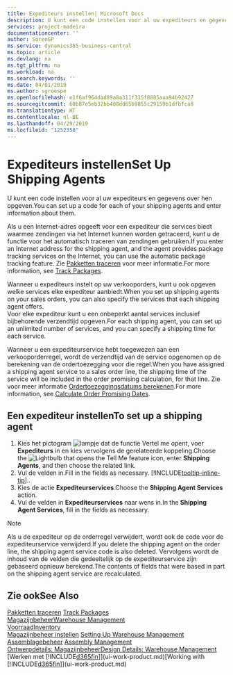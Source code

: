 ```yaml
---
title: Expediteurs instellen| Microsoft Docs
description: U kunt een code instellen voor al uw expediteurs en gegevens over hen opgeven.
services: project-madeira
documentationcenter: ''
author: SorenGP
ms.service: dynamics365-business-central
ms.topic: article
ms.devlang: na
ms.tgt_pltfrm: na
ms.workload: na
ms.search.keywords: ''
ms.date: 04/01/2019
ms.author: sgroespe
ms.openlocfilehash: e1f6af964dad89a8a311f315f8885aaa94b92427
ms.sourcegitcommit: 60b87e5eb32bb408dd65b9855c29159b1dfbfca8
ms.translationtype: HT
ms.contentlocale: nl-BE
ms.lasthandoff: 04/29/2019
ms.locfileid: "1252358"
---
```

# <a name="set-up-shipping-agents"></a><span data-ttu-id="32825-103">Expediteurs instellen</span><span class="sxs-lookup"><span data-stu-id="32825-103">Set Up Shipping Agents</span></span>
<span data-ttu-id="32825-104">U kunt een code instellen voor al uw expediteurs en gegevens over hen opgeven.</span><span class="sxs-lookup"><span data-stu-id="32825-104">You can set up a code for each of your shipping agents and enter information about them.</span></span>  

<span data-ttu-id="32825-105">Als u een Internet-adres opgeeft voor een expediteur die services biedt waarmee zendingen via het Internet kunnen worden getraceerd, kunt u de functie voor het automatisch traceren van zendingen gebruiken.</span><span class="sxs-lookup"><span data-stu-id="32825-105">If you enter an Internet address for the shipping agent, and the agent provides package tracking services on the Internet, you can use the automatic package tracking feature.</span></span> <span data-ttu-id="32825-106">Zie [Pakketten traceren](sales-how-track-packages.md) voor meer informatie.</span><span class="sxs-lookup"><span data-stu-id="32825-106">For more information, see [Track Packages](sales-how-track-packages.md).</span></span>

<span data-ttu-id="32825-107">Wanneer u expediteurs instelt op uw verkooporders, kunt u ook opgeven welke services elke expediteur aanbiedt.</span><span class="sxs-lookup"><span data-stu-id="32825-107">When you set up shipping agents on your sales orders, you can also specify the services that each shipping agent offers.</span></span>  
<span data-ttu-id="32825-108">Voor elke expediteur kunt u een onbeperkt aantal services inclusief bijbehorende verzendtijd opgeven.</span><span class="sxs-lookup"><span data-stu-id="32825-108">For each shipping agent, you can set up an unlimited number of services, and you can specify a shipping time for each service.</span></span>  

<span data-ttu-id="32825-109">Wanneer u een expediteurservice hebt toegewezen aan een verkooporderregel, wordt de verzendtijd van de service opgenomen op de berekening van de ordertoezegging voor die regel.</span><span class="sxs-lookup"><span data-stu-id="32825-109">When you have assigned a shipping agent service to a sales order line, the shipping time of the service will be included in the order promising calculation, for that line.</span></span> <span data-ttu-id="32825-110">Zie voor meer informatie [Ordertoezeggingsdatums berekenen](sales-how-to-calculate-order-promising-dates.md).</span><span class="sxs-lookup"><span data-stu-id="32825-110">For more information, see [Calculate Order Promising Dates](sales-how-to-calculate-order-promising-dates.md).</span></span>

## <a name="to-set-up-a-shipping-agent"></a><span data-ttu-id="32825-111">Een expediteur instellen</span><span class="sxs-lookup"><span data-stu-id="32825-111">To set up a shipping agent</span></span>  
1.  <span data-ttu-id="32825-112">Kies het pictogram ![lampje dat de functie Vertel me opent](media/ui-search/search_small.png "Vertel me wat u wilt doen"), voer **Expediteurs** in en kies vervolgens de gerelateerde koppeling.</span><span class="sxs-lookup"><span data-stu-id="32825-112">Choose the ![Lightbulb that opens the Tell Me feature](media/ui-search/search_small.png "Tell me what you want to do") icon, enter **Shipping Agents**, and then choose the related link.</span></span>  
2.  <span data-ttu-id="32825-113">Vul de velden in.</span><span class="sxs-lookup"><span data-stu-id="32825-113">Fill in the fields as necessary.</span></span> [!INCLUDE[tooltip-inline-tip](includes/tooltip-inline-tip_md.md)]<span data-ttu-id="32825-114">.</span><span class="sxs-lookup"><span data-stu-id="32825-114">.</span></span>  
3.  <span data-ttu-id="32825-115">Kies de actie **Expediteurservices**.</span><span class="sxs-lookup"><span data-stu-id="32825-115">Choose the **Shipping Agent Services** action.</span></span>
4. <span data-ttu-id="32825-116">Vul de velden in **Expediteurservices** naar wens in.</span><span class="sxs-lookup"><span data-stu-id="32825-116">In the **Shipping Agent Services**, fill in the fields as necessary.</span></span>

> [!NOTE]  
>  <span data-ttu-id="32825-117">Als u de expediteur op de orderregel verwijdert, wordt ook de code voor de expediteurservice verwijderd.</span><span class="sxs-lookup"><span data-stu-id="32825-117">If you delete the shipping agent on the order line, the shipping agent service code is also deleted.</span></span> <span data-ttu-id="32825-118">Vervolgens wordt de inhoud van de velden die gedeeltelijk op de expediteurservice zijn gebaseerd opnieuw berekend.</span><span class="sxs-lookup"><span data-stu-id="32825-118">The contents of fields that were based in part on the shipping agent service are recalculated.</span></span>  

## <a name="see-also"></a><span data-ttu-id="32825-119">Zie ook</span><span class="sxs-lookup"><span data-stu-id="32825-119">See Also</span></span>
<span data-ttu-id="32825-120">[Pakketten traceren](sales-how-track-packages.md)  </span><span class="sxs-lookup"><span data-stu-id="32825-120">[Track Packages](sales-how-track-packages.md)  </span></span>  
[<span data-ttu-id="32825-121">Magazijnbeheer</span><span class="sxs-lookup"><span data-stu-id="32825-121">Warehouse Management</span></span>](warehouse-manage-warehouse.md)  
[<span data-ttu-id="32825-122">Voorraad</span><span class="sxs-lookup"><span data-stu-id="32825-122">Inventory</span></span>](inventory-manage-inventory.md)  
<span data-ttu-id="32825-123">[Magazijnbeheer instellen](warehouse-setup-warehouse.md)   </span><span class="sxs-lookup"><span data-stu-id="32825-123">[Setting Up Warehouse Management](warehouse-setup-warehouse.md)   </span></span>  
<span data-ttu-id="32825-124">[Assemblagebeheer](assembly-assemble-items.md)  </span><span class="sxs-lookup"><span data-stu-id="32825-124">[Assembly Management](assembly-assemble-items.md)  </span></span>  
[<span data-ttu-id="32825-125">Ontwerpdetails: Magazijnbeheer</span><span class="sxs-lookup"><span data-stu-id="32825-125">Design Details: Warehouse Management</span></span>](design-details-warehouse-management.md)  
<span data-ttu-id="32825-126">[Werken met [!INCLUDE[d365fin](includes/d365fin_md.md)]](ui-work-product.md)</span><span class="sxs-lookup"><span data-stu-id="32825-126">[Working with [!INCLUDE[d365fin](includes/d365fin_md.md)]](ui-work-product.md)</span></span>  
